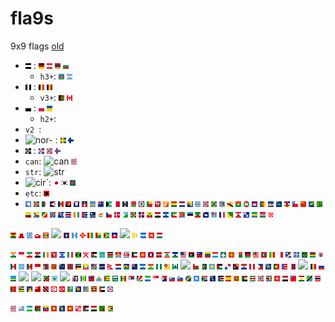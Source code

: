 fla9s
=====

9x9 flags [old](https://github.com/octos/fla9s/blob/d3d995f799f50eae9239a366f0c25998fd0c75c6/countries/README.md "old")


- ![h3](/bw/h3.png "h3-") : ![de](de.png) ![at](at.png) ![am](am.png) ![](bg.png)
  - `h3+`: ![az](az.png) ![ar](ar.png)
- ![v3](/bw/v3.png "v3-") :  ![be](be.png) ![td](td.png)
  - `v3+`: ![af](af.png) ![ca](ca.png)
- ![h2](/bw/h2.png "h2-") : ![pl](pl.png) ![ua](ua.png)
  - `h2+`:
- `v2 `:
- ![nor-](/bw/nor-.png "nor-") : ![se](se.png) ![fi](fi.png)
- ![nor+](/bw/nor+.png "nor+") : ![is](is.png) ![no](no.png) ![fo](fo.png)
- `can`: ![can](/bw/can.png) ![us](us.png)
- `str`: ![str](/bw/str.png)
- ![cir](/bw/cir.png "cir")`:  ![jp](jp.png) ![kr](kr.png) ![bd](bd.png)
- `etc`: ![al](al.png)
- ![aq](aq.png)
![ax](ax.png)
![dz](dz.png)
![as](as.png)
![ad](ad.png)
![ao](ao.png)
![ai](ai.png)
![ag](ag.png)
![aw](aw.png)
![au](au.png)
![bs](bs.png)
![bh](bh.png)
![bb](bb.png)
![by](by.png)
![bz](bz.png)
![bj](bj.png)
![bm](bm.png)
![bt](bt.png)
![bo](bo.png)
![bq](bq.png)
![ba](ba.png)
![bw](bw.png)
![bv](bv.png)
![br](br.png)
![io](io.png)
![bn](bn.png)
![bf](bf.png)
![bi](bi.png)
![kh](kh.png)
![cm](cm.png)
![cv](cv.png)
![ky](ky.png)
![cf](cf.png)
![cl](cl.png)
![cn](cn.png)
![cx](cx.png)
![cc](cc.png)
![co](co.png)
![km](km.png)
![cg](cg.png)
![cd](cd.png)
![ck](ck.png)
![cr](cr.png)
![ci](ci.png)
![cu](cu.png)
![cw](cw.png)
![cy](cy.png)
![cz](cz.png)
![dk](dk.png)
![dj](dj.png)
![dm](dm.png)
![do](do.png)
![ec](ec.png)
![eg](eg.png)
![sv](sv.png)
![gq](gq.png)
![er](er.png)
![ee](ee.png)
![et](et.png)
![fk](fk.png)
![fj](fj.png)
![](fr.png)
![](gf.png)
![](pf.png)
![](tf.png)
![](ga.png)
![](gm.png)
![](ge.png)

![](gh.png)
![](gi.png)
![](gr.png)
![](gl.png)
![](gd.png)
![](gp.png)
![](gu.png)
![](gt.png)
![](gg.png)
![](gn.png)
![](gw.png)
![](gy.png)
![](ht.png)
![](hm.png)
![](va.png)
![](hn.png)
![](hk.png)
![](hu.png)

![](in.png)
![](id.png)
![](ir.png)
![](iq.png)
![](ie.png)
![](im.png)
![](il.png)
![](it.png)
![](jm.png)
![](je.png)
![](jo.png)
![](kz.png)
![](ke.png)
![](ki.png)
![](kp.png)
![](kw.png)
![](kg.png)
![](la.png)
![](lv.png)
![](lb.png)
![](ls.png)
![](lr.png)
![](ly.png)
![](li.png)
![](lt.png)
![](lu.png)
![](mo.png)
![](mk.png)
![](mg.png)
![](mw.png)
![](my.png)
![](mv.png)
![](ml.png)
![](mt.png)
![](mh.png)
![](mq.png)
![](mr.png)
![](mu.png)
![](yt.png)
![](mx.png)
![](fm.png)
![](md.png)
![](mc.png)
![](mn.png)
![](me.png)
![](ms.png)
![](ma.png)
![](mz.png)
![](mm.png)
![](na.png)
![](nr.png)
![](np.png)
![](nl.png)
![](nc.png)
![](nz.png)
![](ni.png)
![](ne.png)
![](ng.png)
![](nu.png)
![](nf.png)
![](mp.png)
![](om.png)
![](pk.png)
![](pw.png)
![](ps.png)
![](pa.png)
![](pg.png)
![](py.png)
![](pe.png)
![](ph.png)
![](pn.png)
![](pt.png)
![](pr.png)
![](qa.png)
![](re.png)
![](ro.png)
![](ru.png)
![](rw.png)
![](bl.png)
![](sh.png)
![](kn.png)
![](lc.png)
![](mf.png)
![](pm.png)
![](vc.png)
![](ws.png)
![](sm.png)
![](st.png)
![](sa.png)
![](sn.png)
![](rs.png)
![](sc.png)
![](sl.png)
![](sg.png)
![](sx.png)
![](sk.png)
![](si.png)
![](sb.png)
![](so.png)
![](za.png)
![](gs.png)
![](ss.png)
![](es.png)
![](lk.png)
![](sd.png)
![](sr.png)
![](sj.png)
![](sz.png)
![](ch.png)
![](sy.png)
![](tw.png)
![](tj.png)
![](tz.png)
![](th.png)
![](tl.png)
![](tg.png)
![](tk.png)
![](to.png)
![](tt.png)
![](tn.png)
![](tr.png)
![](tm.png)
![](tc.png)
![](tv.png)
![](ug.png)
![](ae.png)
![](gb.png)

![](um.png)
![](uy.png)
![](uz.png)
![](vu.png)
![](ve.png)
![](vn.png)
![](vg.png)
![](vi.png)
![](wf.png)
![](eh.png)
![](ye.png)
![](zm.png)
![](zw.png)

